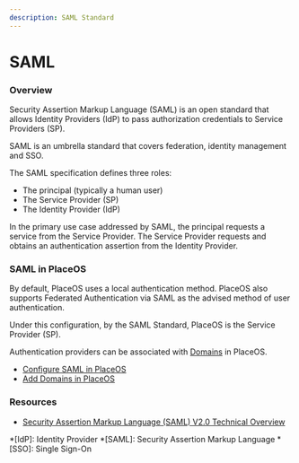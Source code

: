 ```yaml
---
description: SAML Standard
---
```


# SAML

### Overview

Security Assertion Markup Language (SAML) is an open standard that allows Identity Providers (IdP) to pass authorization credentials to Service Providers (SP).

SAML is an umbrella standard that covers federation, identity management and SSO.

The SAML specification defines three roles:

* The principal (typically a human user)
* The Service Provider (SP)
* The Identity Provider (IdP)

In the primary use case addressed by SAML, the principal requests a service from the Service Provider. The Service Provider requests and obtains an authentication assertion from the Identity Provider.

### SAML in PlaceOS

By default, PlaceOS uses a local authentication method. PlaceOS also supports Federated Authentication via SAML as the advised method of user authentication.

Under this configuration, by the SAML Standard, PlaceOS is the Service Provider (SP).

Authentication providers can be associated with [Domains](../../how-to/backoffice/add-domain.md) in PlaceOS.

* [Configure SAML in PlaceOS](../../how-to/authentication/configure-saml.md)
* [Add Domains in PlaceOS](../../how-to/backoffice/add-domain.md)

### Resources

* [Security Assertion Markup Language (SAML) V2.0 Technical Overview](http://docs.oasis-open.org/security/saml/Post2.0/sstc-saml-tech-overview-2.0.html)

\*\[IdP]: Identity Provider \*\[SAML]: Security Assertion Markup Language \*\[SSO]: Single Sign-On
